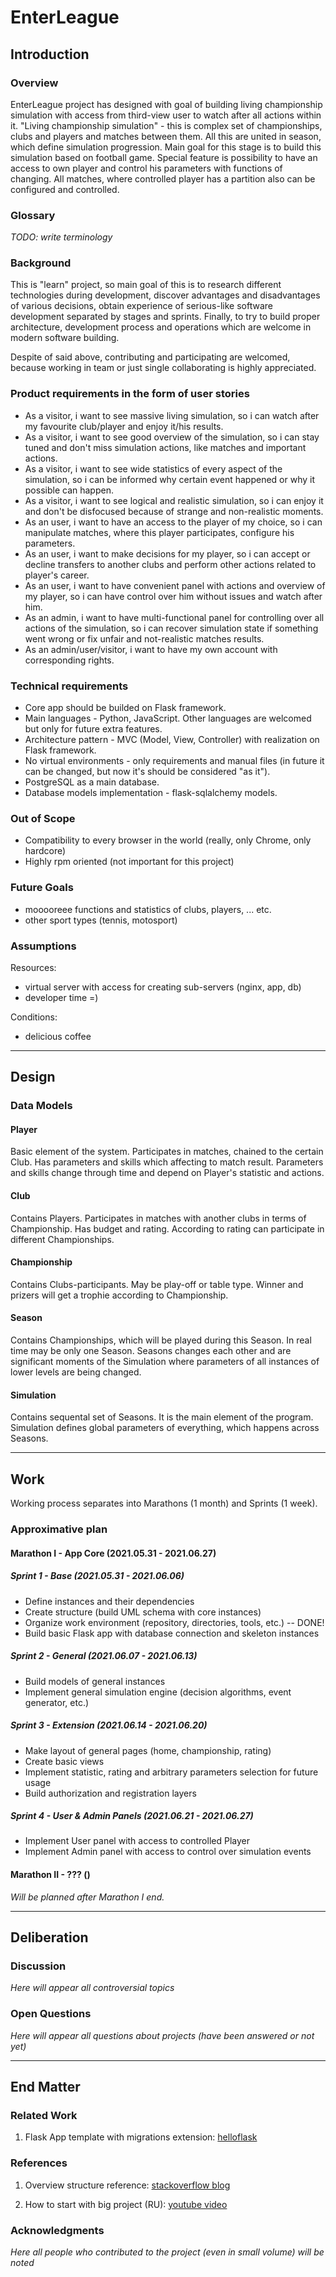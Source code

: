 EnterLeague
===

## Introduction

### Overview

EnterLeague project has designed with goal of building living championship simulation with access from third-view user to watch after all actions within it.
"Living championship simulation" - this is complex set of championships, clubs and players and matches between them. All this are united in season, which define simulation progression. Main goal for this stage is to build this simulation based on football game.
Special feature is possibility to have an access to own player and control his parameters with functions of changing. All matches, where controlled player has a partition also can be configured and controlled.

### Glossary

*TODO: write terminology*

### Background

This is "learn" project, so main goal of this is to research different technologies during development, discover advantages and disadvantages of various decisions, obtain experience of serious-like software development separated by stages and sprints. Finally, to try to build proper architecture, development process and operations which are welcome in modern software building.

Despite of said above, contributing and participating are welcomed, because working in team or just single collaborating is highly appreciated.

### Product requirements in the form of user stories

- As a visitor, i want to see massive living simulation, so i can watch after my favourite club/player and enjoy it/his results.
- As a visitor, i want to see good overview of the simulation, so i can stay tuned and don't miss simulation actions, like matches and important actions.
- As a visitor, i want to see wide statistics of every aspect of the simulation, so i can be informed why certain event happened or why it possible can happen.
- As a visitor, i want to see logical and realistic simulation, so i can enjoy it and don't be disfocused because of strange and non-realistic moments.
- As an user, i want to have an access to the player of my choice, so i can manipulate matches, where this player participates, configure his parameters.
- As an user, i want to make decisions for my player, so i can accept or decline transfers to another clubs and perform other actions related to player's career.
- As an user, i want to have convenient panel with actions and overview of my player, so i can have control over him without issues and watch after him.
- As an admin, i want to have multi-functional panel for controlling over all actions of the simulation, so i can recover simulation state if something went wrong or fix unfair and not-realistic matches results.
- As an admin/user/visitor, i want to have my own account with corresponding rights.

### Technical requirements

- Core app should be builded on Flask framework.
- Main languages - Python, JavaScript. Other languages are welcomed but only for future extra features.
- Architecture pattern - MVC (Model, View, Controller) with realization on Flask framework.
- No virtual environments - only requirements and manual files (in future it can be changed, but now it's should be considered "as it").
- PostgreSQL as a main database.
- Database models implementation - flask-sqlalchemy models.

### Out of Scope
- Compatibility to every browser in the world (really, only Chrome, only hardcore)
- Highly rpm oriented (not important for this project)

### Future Goals

- mooooreee functions and statistics of clubs, players, ... etc.
- other sport types (tennis, motosport)

### Assumptions

Resources:
- virtual server with access for creating sub-servers (nginx, app, db)
- developer time =)

Conditions:
- delicious coffee

---

## Design

### Data Models

#### Player

Basic element of the system. Participates in matches, chained to the certain Club. Has parameters and skills which affecting to match result. Parameters and skills change through time and depend on Player's statistic and actions.

#### Club

Contains Players. Participates in matches with another clubs in terms of Championship. Has budget and rating. According to rating can participate in different Championships.

#### Championship

Contains Clubs-participants. May be play-off or table type. Winner and prizers will get a trophie according to Championship.

#### Season

Contains Championships, which will be played during this Season. In real time may be only one Season. Seasons changes each other and are significant moments of the Simulation where parameters of all instances of lower levels are being changed.

#### Simulation

Contains sequental set of Seasons. It is the main element of the program. Simulation defines global parameters of everything, which happens across Seasons.

---

## Work

Working process separates into Marathons (1 month) and Sprints (1 week).

### Approximative plan

#### Marathon I - App Core (2021.05.31 - 2021.06.27)

##### Sprint 1 - Base (2021.05.31 - 2021.06.06)

- Define instances and their dependencies
- Create structure (build UML schema with core instances)
- Organize work environment (repository, directories, tools, etc.) -- DONE!
- Build basic Flask app with database connection and skeleton instances

##### Sprint 2 - General (2021.06.07 - 2021.06.13)

- Build models of general instances
- Implement general simulation engine (decision algorithms, event generator, etc.)

##### Sprint 3 - Extension (2021.06.14 - 2021.06.20)

- Make layout of general pages (home, championship, rating)
- Create basic views
- Implement statistic, rating and arbitrary parameters selection for future usage
- Build authorization and registration layers

##### Sprint 4 - User & Admin Panels (2021.06.21 - 2021.06.27)

- Implement User panel with access to controlled Player
- Implement Admin panel with access to control over simulation events

#### Marathon II - ??? ()

*Will be planned after Marathon I end.*

---

## Deliberation

### Discussion

*Here will appear all controversial topics*

### Open Questions

*Here will appear all questions about projects (have been answered or not yet)*

---

## End Matter

### Related Work

1. Flask App template with migrations extension: [helloflask](https://github.com/ryzhovalex/helloflask)

### References

1. Overview structure reference: [stackoverflow blog](https://stackoverflow.blog/2020/04/06/a-practical-guide-to-writing-technical-specs/)

2. How to start with big project (RU): [youtube video](https://www.youtube.com/watch?v=F3STHxfABf4)

### Acknowledgments

*Here all people who contributed to the project (even in small volume) will be noted*

